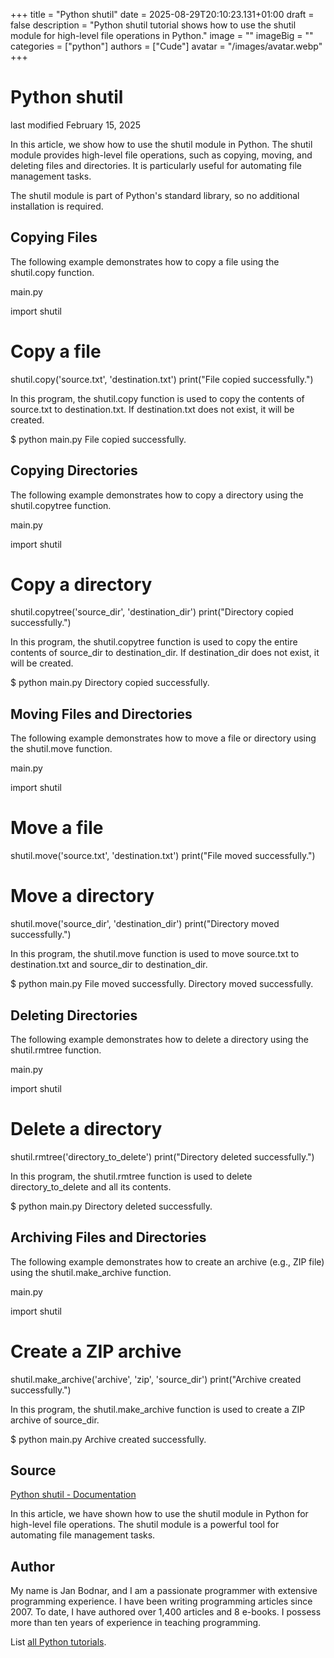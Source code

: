 +++
title = "Python shutil"
date = 2025-08-29T20:10:23.131+01:00
draft = false
description = "Python shutil tutorial shows how to use the shutil module for high-level file operations in Python."
image = ""
imageBig = ""
categories = ["python"]
authors = ["Cude"]
avatar = "/images/avatar.webp"
+++

# Python shutil

last modified February 15, 2025

In this article, we show how to use the shutil module in Python.
The shutil module provides high-level file operations, such as
copying, moving, and deleting files and directories. It is particularly useful
for automating file management tasks.

The shutil module is part of Python's standard library, so no
additional installation is required.

## Copying Files

The following example demonstrates how to copy a file using the
shutil.copy function.

main.py
  

import shutil

# Copy a file
shutil.copy('source.txt', 'destination.txt')
print("File copied successfully.")

In this program, the shutil.copy function is used to copy the
contents of source.txt to destination.txt. If
destination.txt does not exist, it will be created.

$ python main.py
File copied successfully.

## Copying Directories

The following example demonstrates how to copy a directory using the
shutil.copytree function.

main.py
  

import shutil

# Copy a directory
shutil.copytree('source_dir', 'destination_dir')
print("Directory copied successfully.")

In this program, the shutil.copytree function is used to copy the
entire contents of source_dir to destination_dir. If
destination_dir does not exist, it will be created.

$ python main.py
Directory copied successfully.

## Moving Files and Directories

The following example demonstrates how to move a file or directory using the
shutil.move function.

main.py
  

import shutil

# Move a file
shutil.move('source.txt', 'destination.txt')
print("File moved successfully.")

# Move a directory
shutil.move('source_dir', 'destination_dir')
print("Directory moved successfully.")

In this program, the shutil.move function is used to move
source.txt to destination.txt and
source_dir to destination_dir.

$ python main.py
File moved successfully.
Directory moved successfully.

## Deleting Directories

The following example demonstrates how to delete a directory using the
shutil.rmtree function.

main.py
  

import shutil

# Delete a directory
shutil.rmtree('directory_to_delete')
print("Directory deleted successfully.")

In this program, the shutil.rmtree function is used to delete
directory_to_delete and all its contents.

$ python main.py
Directory deleted successfully.

## Archiving Files and Directories

The following example demonstrates how to create an archive (e.g., ZIP file)
using the shutil.make_archive function.

main.py
  

import shutil

# Create a ZIP archive
shutil.make_archive('archive', 'zip', 'source_dir')
print("Archive created successfully.")

In this program, the shutil.make_archive function is used to create
a ZIP archive of source_dir.

$ python main.py
Archive created successfully.

## Source

[Python shutil - Documentation](https://docs.python.org/3/library/shutil.html)

In this article, we have shown how to use the shutil module in
Python for high-level file operations. The shutil module is a
powerful tool for automating file management tasks.

## Author

My name is Jan Bodnar, and I am a passionate programmer with extensive
programming experience. I have been writing programming articles since 2007.
To date, I have authored over 1,400 articles and 8 e-books. I possess more
than ten years of experience in teaching programming.

List [all Python tutorials](/python/).